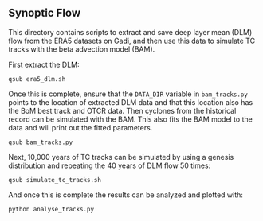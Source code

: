 ## Synoptic Flow

This directory contains scripts to extract and save deep layer mean (DLM) flow from the ERA5 datasets on Gadi, and then use this data to simulate TC tracks with the beta advection model (BAM).

First extract the DLM:

`qsub era5_dlm.sh`

Once this is complete, ensure that the `DATA_DIR` variable in `bam_tracks.py` points to the location of extracted DLM data and that this location also has the BoM best track and OTCR data. Then cyclones from the historical record can be simulated with the BAM. This also fits the BAM model to the data and will print out the fitted parameters.

`qsub bam_tracks.py`

Next, 10,000 years of TC tracks can be simulated by using a genesis distribution and repeating the 40 years of DLM flow 50 times:

```qsub simulate_tc_tracks.sh```

And once this is complete the results can be analyzed and plotted with:

```python analyse_tracks.py```